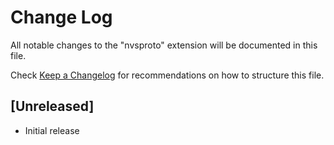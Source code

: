 # Change Log

All notable changes to the "nvsproto" extension will be documented in this file.

Check [Keep a Changelog](http://keepachangelog.com/) for recommendations on how to structure this file.

## [Unreleased]

- Initial release